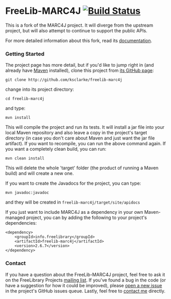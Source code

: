 # FreeLib-MARC4J [![Build Status](https://travis-ci.org/ksclarke/freelib-marc4j.png?branch=master)](https://travis-ci.org/ksclarke/freelib-marc4j)

This is a fork of the MARC4J project. It will diverge from the upstream project, but will also attempt to continue to support the public APIs.

For more detailed information about this fork, read its [documentation](http://projects.freelibrary.info/freelib-marc4j/).

### Getting Started

The project page has more detail, but if you'd like to jump right in (and already have [Maven](http://maven.apache.org) installed), clone this project from [its GitHub page](http://github.com/ksclarke/freelib-marc4j):

    git clone http://github.com/ksclarke/freelib-marc4j

change into its project directory:

    cd freelib-marc4j

and type:

    mvn install

This will compile the project and run its tests.  It will install a jar file into your local Maven repository and also leave a copy in the project's target directory (in case you don't care about Maven and just want the jar file artifact).  If you want to recompile, you can run the above command again.  If you want a completely clean build, you can run:

    mvn clean install

This will delete the whole 'target' folder (the product of running a Maven build) and will create a new one.

If you want to create the Javadocs for the project, you can type:

    mvn javadoc:javadoc

and they will be created in `freelib-marc4j/target/site/apidocs`

If you just want to include MARC4J as a dependency in your own Maven-managed project, you can by adding the following to your project's dependencies:

    <dependency>
        <groupId>info.freelibrary</groupId>
        <artifactId>freelib-marc4j</artifactId>
        <version>2.6.7</version>
    </dependency>


### Contact

If you have a question about the FreeLib-MARC4J project, feel free to ask it on the FreeLibrary Projects <a href="https://groups.google.com/forum/#!members/freelibrary-projects">mailing list</a>.  If you've found a bug in the code (or have a suggestion for how it could be improved), please [open a new issue](https://github.com/ksclarke/freelib-marc4j/issues "GitHub Issues Queue") in the project's GitHub issues queue.  Lastly, feel free to <a href="mailto:ksclarke@gmail.com">contact me</a> directly.
